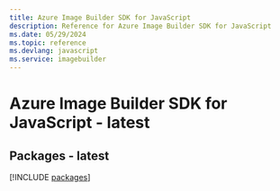 ```yaml
---
title: Azure Image Builder SDK for JavaScript
description: Reference for Azure Image Builder SDK for JavaScript
ms.date: 05/29/2024
ms.topic: reference
ms.devlang: javascript
ms.service: imagebuilder
---
```

# Azure Image Builder SDK for JavaScript - latest
## Packages - latest
[!INCLUDE [packages](image-builder-index.md)]